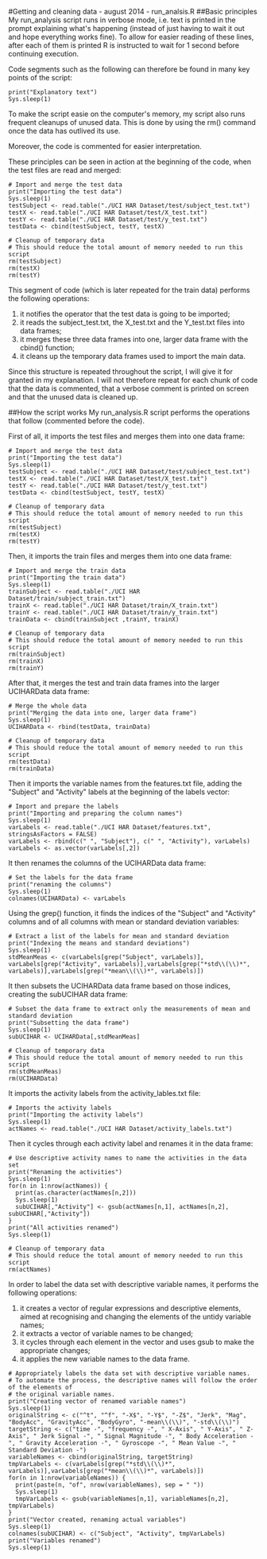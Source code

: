 #Getting and cleaning data - august 2014 - run_analsis.R
##Basic principles
My run_analysis script runs in verbose mode, i.e. text is printed in the prompt explaining what's happening (instead of just having to wait it out and hope everything works fine). To allow for easier reading of these lines, after each of them is printed R is instructed to wait for 1 second before continuing execution.

Code segments such as the following can therefore be found in many key points of the script:

```
print("Explanatory text")
Sys.sleep(1)
```

To make the script easie on the computer's memory, my script also runs frequent cleanups of unused data. This is done by using the rm() command once the data has outlived its use.

Moreover, the code is commented for easier interpretation.

These principles can be seen in action at the beginning of the code, when the test files are read and merged:

```
# Import and merge the test data
print("Importing the test data")
Sys.sleep(1)
testSubject <- read.table("./UCI HAR Dataset/test/subject_test.txt")
testX <- read.table("./UCI HAR Dataset/test/X_test.txt")
testY <- read.table("./UCI HAR Dataset/test/y_test.txt")
testData <- cbind(testSubject, testY, testX)

# Cleanup of temporary data
# This should reduce the total amount of memory needed to run this script
rm(testSubject)
rm(testX)
rm(testY)
```

This segment of code (which is later repeated for the train data) performs the following operations:

1. it notifies the operator that the test data is going to be imported;
2. it reads the subject\_test.txt, the X\_test.txt and the Y\_test.txt files into data frames;
3. it merges these three data frames into one, larger data frame with the cbind() function;
4. it cleans up the temporary data frames used to import the main data.

Since this structure is repeated throughout the script, I will give it for granted in my explanation. I will not therefore repeat for each chunk of code that the data is commented, that a verbose comment is printed on screen and that the unused data is cleaned up.

##How the script works
My run\_analysis.R script performs the operations that follow (commented before the code).

First of all, it imports the test files and merges them into one data frame:
```
# Import and merge the test data
print("Importing the test data")
Sys.sleep(1)
testSubject <- read.table("./UCI HAR Dataset/test/subject_test.txt")
testX <- read.table("./UCI HAR Dataset/test/X_test.txt")
testY <- read.table("./UCI HAR Dataset/test/y_test.txt")
testData <- cbind(testSubject, testY, testX)

# Cleanup of temporary data
# This should reduce the total amount of memory needed to run this script
rm(testSubject)
rm(testX)
rm(testY)
```

Then, it imports the train files and merges them into one data frame:
```
# Import and merge the train data
print("Importing the train data")
Sys.sleep(1)
trainSubject <- read.table("./UCI HAR Dataset/train/subject_train.txt")
trainX <- read.table("./UCI HAR Dataset/train/X_train.txt")
trainY <- read.table("./UCI HAR Dataset/train/y_train.txt")
trainData <- cbind(trainSubject ,trainY, trainX)

# Cleanup of temporary data
# This should reduce the total amount of memory needed to run this script
rm(trainSubject)
rm(trainX)
rm(trainY)
```

After that, it merges the test and train data frames into the larger UCIHARData data frame:
```
# Merge the whole data
print("Merging the data into one, larger data frame")
Sys.sleep(1)
UCIHARData <- rbind(testData, trainData)

# Cleanup of temporary data
# This should reduce the total amount of memory needed to run this script
rm(testData)
rm(trainData)
```

Then it imports the variable names from the features.txt file, adding the "Subject" and "Activity" labels at the beginning of the labels vector:
```
# Import and prepare the labels
print("Importing and preparing the column names")
Sys.sleep(1)
varLabels <- read.table("./UCI HAR Dataset/features.txt", stringsAsFactors = FALSE)
varLabels <- rbind(c(" ", "Subject"), c(" ", "Activity"), varLabels)
varLabels <- as.vector(varLabels[,2])
```

It then renames the columns of the UCIHARData data frame:
```
# Set the labels for the data frame
print("renaming the columns")
Sys.sleep(1)
colnames(UCIHARData) <- varLabels
```

Using the grep() function, it finds the indices of the "Subject" and "Activity" columns and of all columns with mean or standard deviation variables:
```
# Extract a list of the labels for mean and standard deviation
print("Indexing the means and standard deviations")
Sys.sleep(1)
stdMeanMeas <- c(varLabels[grep("Subject", varLabels)], varLabels[grep("Activity", varLabels)],varLabels[grep("*std\\(\\)*", varLabels)],varLabels[grep("*mean\\(\\)*", varLabels)])
```

It then subsets the UCIHARData data frame based on those indices, creating the subUCIHAR data frame:
```
# Subset the data frame to extract only the measurements of mean and standard deviation
print("Subsetting the data frame")
Sys.sleep(1)
subUCIHAR <- UCIHARData[,stdMeanMeas]

# Cleanup of temporary data
# This should reduce the total amount of memory needed to run this script
rm(stdMeanMeas)
rm(UCIHARData)
```

It imports the activity labels from the activity\_lables.txt file:
```
# Imports the activity labels
print("Importing the activity labels")
Sys.sleep(1)
actNames <- read.table("./UCI HAR Dataset/activity_labels.txt")
```

Then it cycles through each activity label and renames it in the data frame:
```
# Use descriptive activity names to name the activities in the data set
print("Renaming the activities")
Sys.sleep(1)
for(n in 1:nrow(actNames)) {
  print(as.character(actNames[n,2]))
  Sys.sleep(1)
  subUCIHAR[,"Activity"] <- gsub(actNames[n,1], actNames[n,2], subUCIHAR[,"Activity"])
}
print("All activities renamed")
Sys.sleep(1)

# Cleanup of temporary data
# This should reduce the total amount of memory needed to run this script
rm(actNames)
```
In order to label the data set with descriptive variable names, it performs the following operations:

1. it creates a vector of regular expressions and descriptive elements, aimed at recognising and changing the elements of the untidy variable names;
2. it extracts a vector of variable names to be changed;
3. it cycles through each element in the vector and uses gsub to make the appropriate changes;
4. it applies the new variable names to the data frame.
```
# Appropriately labels the data set with descriptive variable names.
# To automate the process, the descriptive names will follow the order of the elements of
# the original variable names.
print("Creating vector of renamed variable names")
Sys.sleep(1)
originalString <- c("^t", "^f", "-X$", "-Y$", "-Z$", "Jerk", "Mag", "BodyAcc", "GravityAcc", "BodyGyro", "-mean\\(\\)", "-std\\(\\)")
targetString <- c("time -", "frequency -", " X-Axis", " Y-Axis", " Z-Axis", " Jerk Signal -", " Signal Magnitude -", " Body Acceleration -", " Gravity Acceleration -", " Gyroscope -", " Mean Value -", " Standard Deviation -")
variableNames <- cbind(originalString, targetString)
tmpVarLabels <- c(varLabels[grep("*std\\(\\)*", varLabels)],varLabels[grep("*mean\\(\\)*", varLabels)])
for(n in 1:nrow(variableNames)) {
  print(paste(n, "of", nrow(variableNames), sep = " "))
  Sys.sleep(1)
  tmpVarLabels <- gsub(variableNames[n,1], variableNames[n,2], tmpVarLabels)
}
print("Vector created, renaming actual variables")
Sys.sleep(1)
colnames(subUCIHAR) <- c("Subject", "Activity", tmpVarLabels)
print("Variables renamed")
Sys.sleep(1)
```